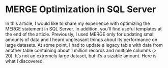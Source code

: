 # MERGE Optimization in SQL Server

In this article, I would like to share my experience with optimizing the MERGE statement in SQL Server. In addition, you’ll find useful templates at the end of the article.
Previously, I used MERGE only for updating small amounts of data and I heard unpleasant things about its performance on large datasets. At some point, I had to update a legacy table with data from another table containing about 1 million records and multiple columns (> 20). It’s not an extremely large dataset, but it’s a sizable amount. Here is what I discovered.